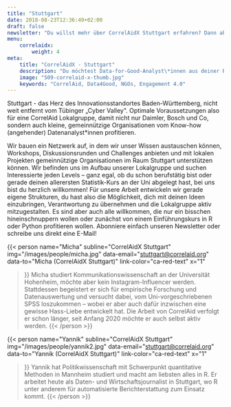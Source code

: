 ```yaml
---
title: "Stuttgart"
date: 2018-08-23T12:36:49+02:00
draft: false
newsletter: "Du willst mehr über CorrelAidX Stuttgart erfahren? Dann abonniere unseren Newsletter!"
menu: 
    correlaidx:
        weight: 4
meta:
    title: "CorrelAidX - Stuttgart"
    description: "Du möchtest Data-for-Good-Analyst\*innen aus deiner Region kennenlernen und zusammen Daten für den guten Zweck nutzen? Mit CorrelAidX bringen wir Data for Good in deine Stadt!"
    image: "509-correlaid-x-thumb.jpg"
    keywords: "CorrelAid, Data4Good, NGOs, Engagement 4.0"
---
```




Stuttgart - das Herz des Innovationsstandortes Baden-Württemberg, nicht weit entfernt vom Tübinger „Cyber Valley". Optimale Voraussetzungen also für eine CorrelAid Lokalgruppe, damit nicht nur Daimler, Bosch und Co, sondern auch kleine, gemeinnützige Organisationen vom Know-how (angehender) Datenanalyst\*innen profitieren. 

Wir bauen ein Netzwerk auf, in dem wir unser Wissen austauschen können, Workshops, Diskussionsrunden und Challenges anbieten und mit lokalen Projekten gemeinnützige Organisationen im Raum Stuttgart unterstützen können. 
Wir befinden uns im Aufbau unserer Lokalgruppe und suchen Interessierte jeden Levels – ganz egal, ob du schon berufstätig bist oder gerade deinen allerersten Statistik-Kurs an der Uni abgelegt hast, bei uns bist du herzlich willkommen! Für unsere Arbeit entwickeln wir gerade eigene Strukturen, du hast also die Möglichkeit, dich mit deinen Ideen einzubringen, Verantwortung zu übernehmen und die Lokalgruppe aktiv mitzugestalten. Es sind aber auch alle willkommen, die nur ein bisschen hineinschnuppern wollen oder zunächst von einem Einführungskurs in R oder Python profitieren wollen. 
Abonniere einfach unseren Newsletter oder schreibe uns direkt eine E-Mail! 




{{< person 
    name="Micha"
    subline="CorrelAidX Stuttgart"
    img="/images/people/micha.jpg"
    data-email="stuttgart@correlaid.org"
    data-to="Micha (CorrelAidX Stuttgart)"
    link-color="ca-red-text"
    x="1"
>}}
Micha studiert Kommunikationswissenschaft an der Universität Hohenheim, möchte aber kein Instagram-Influencer werden. Stattdessen begeistert er sich für empirische Forschung und Datenauswertung und versucht dabei, vom Uni-vorgeschriebenen SPSS loszukommen – wobei er aber auch dafür inzwischen eine gewisse Hass-Liebe entwickelt hat. Die Arbeit von CorrelAid verfolgt er schon länger, seit Anfang 2020 möchte er auch selbst aktiv werden.
{{< /person >}}

{{< person 
    name="Yannik"
    subline="CorrelAidX Stuttgart"
    img="/images/people/yannik2.jpg"
    data-email="stuttgart@correlaid.org"
    data-to="Yannik (CorrelAidX Stuttgart)"
    link-color="ca-red-text"
    x="1"
    
>}}
Yannik hat Politikwissenschaft mit Schwerpunkt quantitative Methoden in Mannheim studiert und macht am liebsten alles in R. Er arbeitet heute als Daten- und Wirtschaftsjournalist in Stuttgart, wo R unter anderem für automatisierte Berichterstattung zum Einsatz kommt.
{{< /person >}}

